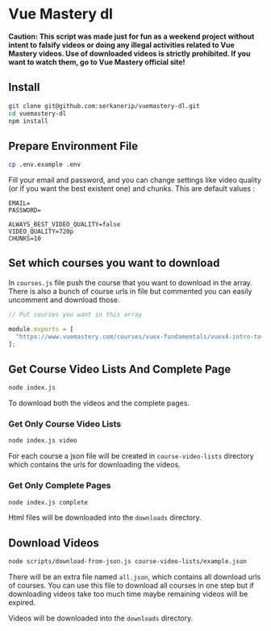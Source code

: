 # Vue Mastery dl

**Caution: This script was made just for fun as a weekend project without intent to falsify videos or doing any illegal activities related to Vue Mastery videos. Use of downloaded videos is strictly prohibited. If you want to watch them, go to Vue Mastery official site!**

## Install

```bash
git clone git@github.com:serkanerip/vuemastery-dl.git
cd vuemastery-dl
npm install
```

## Prepare Environment File

```bash
cp .env.example .env
```

Fill your email and password, and you can change settings like video quality (or if you want the best existent one) and chunks. This are default values :

```
EMAIL=
PASSWORD=

ALWAYS_BEST_VIDEO_QUALITY=false
VIDEO_QUALITY=720p
CHUNKS=10
```

## Set which courses you want to download

In `courses.js` file push the course that you want to download in the array. There is also a bunch of course urls in file but commented you can easily uncomment and download those.

```js
// Put courses you want in this array

module.exports = [
  "https://www.vuemastery.com/courses/vuex-fundamentals/vuex4-intro-to-vuex",
];
```

## Get Course Video Lists And Complete Page
```bash
node index.js
```
To download both the videos and the complete pages.

### Get Only Course Video Lists

```bash
node index.js video
```

For each course a json file will be created in `course-video-lists` directory which contains the urls for downloading the videos.

### Get Only Complete Pages

```bash
node index.js complete
```

Html files will be downloaded into the `downloads` directory.

## Download Videos

```bash
node scripts/download-from-json.js course-video-lists/example.json
```

There will be an extra file named `all.json`, which contains all download urls of courses. You can use this file to download all courses in one step but if downloading videos take too much time maybe remaining videos will be expired.

Videos will be downloaded into the `downloads` directory.
